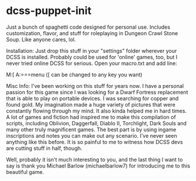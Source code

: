# dcss-puppet-init
Just a bunch of spaghetti code designed for personal use. Includes customization, flavor, and stuff for roleplaying in Dungeon Crawl Stone Soup. Like anyone cares, lol.

Installation:
Just drop this stuff in your "settings" folder wherever your DCSS is installed. Probably could be used for 'online' games, too, but I never tried online DCSS for serious.
Open your macro.txt and add line:

M:[
A:===menu
([ can be changed to any key you want)

Misc Info:
I've been working on this stuff for years now. I have a personal passion for this game since I was looking for a Dwarf Fortress replacement that is able to play on portable devices. I was searching for copper and found gold. My imagination made a huge variety of pictures that were constantly flowing through my mind. It also kinda helped me in hard times. A lot of games and fiction had inspired me to make this compilation of scripts, including Oblivion, Daggerfall, Diablo II, Torchlight, Dark Souls and many other truly magnificent games. The best part is by using ingame inscriptions and notes you can make out any scenario. I've never seen anything like this before. It is so painful to me to witness how DCSS devs are cutting stuff in half, though.

Well, probably it isn't much interesting to you, and the last thing I want to say is
thank you Michael Barlow (michaelbarlow7) for introducing me to this beautiful game.
